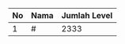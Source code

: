 | No | Nama            | Jumlah Level |
|----|-----------------|--------------|
| 1  | #    |    2333        |
